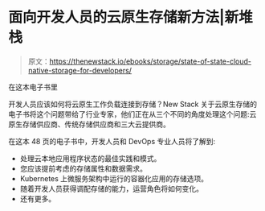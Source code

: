# 面向开发人员的云原生存储新方法|新堆栈

> 原文：<https://thenewstack.io/ebooks/storage/state-of-state-cloud-native-storage-for-developers/>

在这本电子书里

开发人员应该如何将云原生工作负载连接到存储？New Stack 关于云原生存储的电子书将这个问题带给了行业专家，他们正在从三个不同的角度处理这个问题:云原生存储供应商、传统存储供应商和三大云提供商。

在这本 48 页的电子书中，开发人员和 DevOps 专业人员将了解到:

*   处理云本地应用程序状态的最佳实践和模式。
*   您应该提前考虑的存储属性和数据需求。
*   Kubernetes 上微服务架构中运行的容器化应用的存储选项。
*   随着开发人员获得调配存储的能力，运营角色将如何变化。
*   还有更多。
